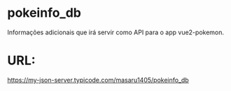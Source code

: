 # pokeinfo_db
Informações adicionais que irá servir como API para o app vue2-pokemon.

# URL:
https://my-json-server.typicode.com/masaru1405/pokeinfo_db
